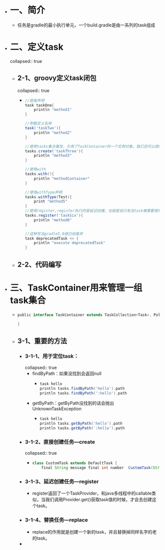- # 一、简介
	- 任务是gradle的最小执行单元，一个build.gradle是由一系列的task组成
- # 二、定义task
  collapsed:: true
	- ## 2-1、groovy定义task闭包
	  collapsed:: true
		- ```groovy
		  //直接声明
		  task taskOne{
		      println "method1"
		  }
		  
		  //参数定义名称
		  task('taskTwo'){
		      println "method2"
		  }
		  
		  //使用tasks集合属性，引用了TaskContainer的一个实例对象。我们还可以使用Project.getTasks()
		  tasks.create('taskThree'){
		      println "method3"
		  }
		  
		  //使用with
		  tasks.with(){
		      println "methodContainer"
		  }
		  
		  //使用withType声明
		  tasks.withType(Test){
		      print "method5"
		  }
		  //使用register,register执行的是延迟创建。也就是说只有当task被需要使用的时候才会被创建。
		  tasks.register('taskSix'){
		      println "method6"
		  }
		  
		  //这种写法gradle5.0就已经废弃
		  task deprecatedTask << {
		      println "execute deprecatedTask"
		  }
		  
		  
		  ```
	- ## 2-2、代码编写
- # 三、TaskContainer用来管理一组task集合
	- ```groovy
	  public interface TaskContainer extends TaskCollection<Task>, PolymorphicDomainObjectContainer<Task>{
	      
	  }
	  
	  ```
	- ## 3-1、重要的方法
		- ### 3-1-1、用于定位task：
		  collapsed:: true
			- findByPath：如果没找到会返回null
				- ```groovy
				  task hello 
				  println tasks.findByPath('hello').path 
				  println tasks.findByPath(':hello').path
				  
				  ```
			- getByPath：getByPath没找到的话会抛出UnknownTaskException
				- ```groovy
				  task hello 
				  println tasks.getByPath('hello').path 
				  println tasks.getByPath(':hello').path
				  
				  ```
		- ### 3-1-2、直接创建任务—create
		  collapsed:: true
			- ```groovy
			  class CustomTask extends DefaultTask { 
			      final String message final int number  CustomTask(String message, int number) { this.message = message this.number = number } } 
			  
			  
			  ```
		- ### 3-1-3、延迟创建任务—register
			- register返回了一个TaskProvider，和java多线程中的callable类似，当我们调用Provider.get()获取task值的时候，才会去创建这个task。
		- ### 3-1-4、替换任务—replace
			- replace的作用就是创建一个新的task，并且替换掉同样名字的老的task。
		-